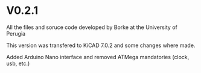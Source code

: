 # V0.2.1
All the files and soruce code developed by Borke at the University of Perugia

This version was transfered to KiCAD 7.0.2 and some changes where made. 

Added Arduino Nano interface and removed ATMega mandatories (clock, usb, etc.)

